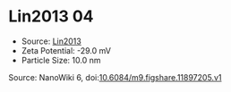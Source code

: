 <a name="material" />

# Lin2013 04
<script type="application/ld+json">
  {
    "@context": "https://schema.org/",
    "@type": "ChemicalSubstance",
    "@id": "https://egonw.github.io/nanowiki/nanowiki451.html#material",
    "http://purl.org/dc/terms/conformsTo":
      {
        "@type": "CreativeWork",
        "@id": "https://bioschemas.org/profiles/ChemicalSubstance/0.4-RELEASE/"
      },
    "identfier": "451",
    "name": "Lin2013 04",
    "url": "https://egonw.github.io/nanowiki/nanowiki451.html#material",
    "sameAs": "http://127.0.0.1/mediawiki/index.php/Special:URIResolver/Lin2013_04"
  }
</script>


* Source: [Lin2013](articleLin2013.md)
* Zeta Potential: -29.0 mV
* Particle Size: 10.0 nm


Source: NanoWiki 6, doi:[10.6084/m9.figshare.11897205.v1](https://doi.org/10.6084/m9.figshare.11897205.v1)

